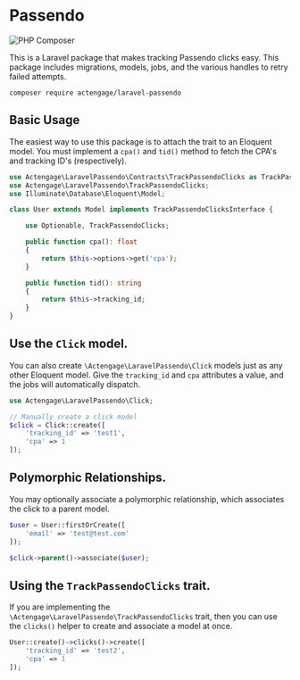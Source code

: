 # Passendo


![PHP Composer](https://github.com/actengage/laravel-message-gears/workflows/PHP%20Composer/badge.svg)

This is a Laravel package that makes tracking Passendo clicks easy. This package includes migrations, models, jobs, and the various handles to retry failed attempts.

    composer require actengage/laravel-passendo

## Basic Usage

The easiest way to use this package is to attach the trait to an Eloquent model.
You must implement a `cpa()` and `tid()` method to fetch the CPA's and tracking
ID's (respectively).

``` php
use Actengage\LaravelPassendo\Contracts\TrackPassendoClicks as TrackPassendoClicksInterface;
use Actengage\LaravelPassendo\TrackPassendoClicks;
use Illuminate\Database\Eloquent\Model;

class User extends Model implements TrackPassendoClicksInterface {

    use Optionable, TrackPassendoClicks;

    public function cpa(): float
    {
        return $this->options->get('cpa');
    }

    public function tid(): string
    {
        return $this->tracking_id;
    }
}
```

## Use the `Click` model.

You can also create `\Actengage\LaravelPassendo\Click` models just as any other
Eloquent model. Give the `tracking_id` and `cpa` attributes a value, and the 
jobs will automatically dispatch.

``` php
use Actengage\LaravelPassendo\Click;

// Manually create a click model
$click = Click::create([
    'tracking_id' => 'test1',
    'cpa' => 1
]);
```

## Polymorphic Relationships.

You may optionally associate a polymorphic relationship, which associates the
click to a parent model.

``` php
$user = User::firstOrCreate([
    'email' => 'test@test.com'
]);

$click->parent()->associate($user);
```

## Using the `TrackPassendoClicks` trait.

If you are implementing the `\Actengage\LaravelPassendo\TrackPassendoClicks`
trait, then you can use the `clicks()` helper to create and associate a model
at once.

``` php
User::create()->clicks()->create([
    'tracking_id' => 'test2',
    'cpa' => 1
]);
```